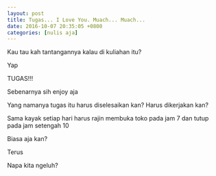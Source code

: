 ```yaml
---
layout: post
title: Tugas... I Love You. Muach... Muach...
date: 2016-10-07 20:35:05 +0800
categories: [nulis aja]
---
```


Kau tau kah tantangannya kalau di kuliahan itu?

Yap

TUGAS!!!

<!-- more -->

Sebenarnya sih enjoy aja

Yang namanya tugas itu harus diselesaikan kan? Harus dikerjakan kan?

Sama kayak setiap hari harus rajin membuka toko pada jam 7 dan tutup pada jam setengah 10

Biasa aja kan?

Terus

Napa kita ngeluh?